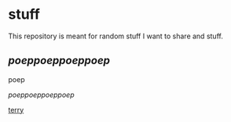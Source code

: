 # stuff
This repository is meant for random stuff I want to share and stuff.

## _poeppoeppoeppoep_

poep

_poeppoeppoeppoep_

[terry](https://github.com/how2cope/stuff/terry.gif)
